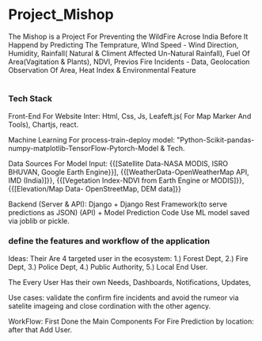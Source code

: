 # Project_Mishop

The Mishop is a Project For Preventing the WildFire Acrose India Before It Happend by Predicting The Temprature, WInd Speed - Wind Direction, Humidity, Rainfall( Natural &amp; Climent Affected Un-Natural Rainfall), Fuel Of Area(Vagitation &amp; Plants), NDVI, Previos Fire Incidents - Data, Geolocation Observation Of Area, Heat Index &amp; Environmental Feature

#

<h3> Tech Stack </h3>

Front-End For Website Inter: Html, Css, Js, Leafeft.js( For Map Marker And Tools), Chartjs, react.

Machine Learning For process-train-deploy model: "Python-Scikit-pandas-numpy-matplotlib-TensorFlow-Pytorch-Model & Tech.

Data Sources For Model Input: {{[Satellite Data-NASA MODIS, ISRO BHUVAN, Google Earth Engine}}], {{[WeatherData-OpenWeatherMap API, IMD (India)]}}, {{[Vegetation Index-NDVI from Earth Engine or MODIS]}}, {{[Elevation/Map Data-	OpenStreetMap, DEM data]}}

Backend (Server & API): Django + Django Rest Framework(to serve predictions as JSON) (API) + Model Prediction Code Use ML model saved via joblib or pickle.

<h3> define the features and workflow of the application </h3>
Ideas: Their Are 4 targeted user in the ecosystem: 
1.) Forest Dept, 
2.) Fire Dept, 
3.) Police Dept, 
4.) Public Authority, 
5.) Local End User.

The Every User Has their own Needs, Dashboards, Notifications, Updates,

Use cases: validate the confirm fire incidents and avoid the rumeor via satelite imageing and close cordination with the other agency.

WorkFlow: First Done the Main Components For Fire Prediction by location: after that Add User.
